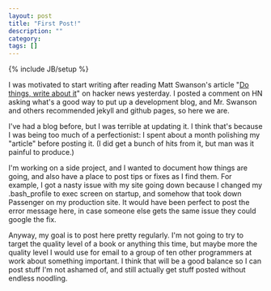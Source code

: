 ```yaml
---
layout: post
title: "First Post!"
description: ""
category: 
tags: []
---
```

{% include JB/setup %}

I was motivated to start writing after reading Matt Swanson's article "[Do things, write about it](http://mdswanson.com/blog/2013/08/11/write-things-tell-people.html)" on hacker news yesterday. I posted a comment on HN asking what's a good way to put up a development blog, and Mr. Swanson and others recommended jekyll and github pages, so here we are.

I've had a blog before, but I was terrible at updating it. I think that's because I was being too much of a perfectionist: I spent about a month polishing my "article" before posting it. (I did get a bunch of hits from it, but man was it painful to produce.)

I'm working on a side project, and I wanted to document how things are going, and also have a place to post tips or fixes as I find them. For example, I got a nasty issue with my site going down because I changed my .bash_profile to exec screen on startup, and somehow that took down Passenger on my production site. It would have been perfect to post the error message here, in case someone else gets the same issue they could google the fix. 

Anyway, my goal is to post here pretty regularly. I'm not going to try to target the quality level of a book or anything this time, but maybe more the quality level I would use for email to a group of ten other programmers at work about something important. I think that will be a good balance so I can post stuff I'm not ashamed of, and still actually get stuff posted without endless noodling.
